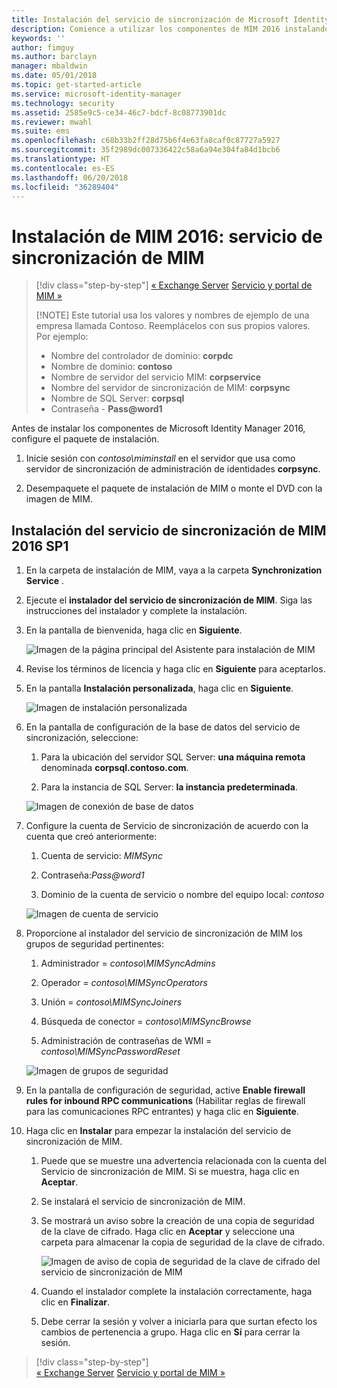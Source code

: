 ```yaml
---
title: Instalación del servicio de sincronización de Microsoft Identity Manager | Microsoft Docs
description: Comience a utilizar los componentes de MIM 2016 instalando y configurando el servicio de sincronización.
keywords: ''
author: fimguy
ms.author: barclayn
manager: mbaldwin
ms.date: 05/01/2018
ms.topic: get-started-article
ms.service: microsoft-identity-manager
ms.technology: security
ms.assetid: 2585e9c5-ce34-46c7-bdcf-8c08773901dc
ms.reviewer: mwahl
ms.suite: ems
ms.openlocfilehash: c68b33b2ff28d75b6f4e63fa8caf0c87727a5927
ms.sourcegitcommit: 35f2989dc007336422c58a6a94e304fa84d1bcb6
ms.translationtype: HT
ms.contentlocale: es-ES
ms.lasthandoff: 06/20/2018
ms.locfileid: "36289404"
---
```

# <a name="install-mim-2016-mim-synchronization-service"></a>Instalación de MIM 2016: servicio de sincronización de MIM

> [!div class="step-by-step"]
> [« Exchange Server](prepare-server-exchange.md)
> [Servicio y portal de MIM »](install-mim-service-portal.md)
> 
> [!NOTE]
> Este tutorial usa los valores y nombres de ejemplo de una empresa llamada Contoso. Reemplácelos con sus propios valores. Por ejemplo:
> - Nombre del controlador de dominio: **corpdc**
> - Nombre de dominio: **contoso**
> - Nombre de servidor del servicio MIM: **corpservice**
> - Nombre del servidor de sincronización de MIM: **corpsync**
> - Nombre de SQL Server: **corpsql**
> - Contraseña - <strong>Pass@word1</strong>

Antes de instalar los componentes de Microsoft Identity Manager 2016, configure el paquete de instalación.

1. Inicie sesión con *contoso\miminstall* en el servidor que usa como servidor de sincronización de administración de identidades **corpsync**.

2. Desempaquete el paquete de instalación de MIM o monte el DVD con la imagen de MIM.

## <a name="install-mim-2016-sp1-synchronization-service"></a>Instalación del servicio de sincronización de MIM 2016 SP1

1. En la carpeta de instalación de MIM, vaya a la carpeta **Synchronization Service** .

2. Ejecute el **instalador del servicio de sincronización de MIM**. Siga las instrucciones del instalador y complete la instalación.

3. En la pantalla de bienvenida, haga clic en **Siguiente**.

    ![Imagen de la página principal del Asistente para instalación de MIM](media/install-mim-sync/MIM_Install1.png)

4. Revise los términos de licencia y haga clic en **Siguiente** para aceptarlos.

5. En la pantalla **Instalación personalizada**, haga clic en **Siguiente**.

    ![Imagen de instalación personalizada](media/install-mim-sync/MIM_Install2.png)

6. En la pantalla de configuración de la base de datos del servicio de sincronización, seleccione:

   1.  Para la ubicación del servidor SQL Server: **una máquina remota** denominada **corpsql.contoso.com**.

   2.  Para la instancia de SQL Server: **la instancia predeterminada**.

   ![Imagen de conexión de base de datos](media/install-mim-sync/MIM_Install3.png)

7. Configure la cuenta de Servicio de sincronización de acuerdo con la cuenta que creó anteriormente:

   1. Cuenta de servicio: *MIMSync*

   2. Contraseña:<em>Pass@word1</em>

   3. Dominio de la cuenta de servicio o nombre del equipo local: *contoso*

   ![Imagen de cuenta de servicio](media/install-mim-sync/MIM_Install4.png)

8. Proporcione al instalador del servicio de sincronización de MIM los grupos de seguridad pertinentes:

   1. Administrador = *contoso\MIMSyncAdmins*

   2. Operador = *contoso\MIMSyncOperators*

   3. Unión = *contoso\MIMSyncJoiners*

   4. Búsqueda de conector = *contoso\MIMSyncBrowse*

   5. Administración de contraseñas de WMI = *contoso\MIMSyncPasswordReset*

   ![Imagen de grupos de seguridad](media/install-mim-sync/MIM_Install5.png)

9. En la pantalla de configuración de seguridad, active **Enable firewall rules for inbound RPC communications** (Habilitar reglas de firewall para las comunicaciones RPC entrantes) y haga clic en **Siguiente**.

10. Haga clic en **Instalar** para empezar la instalación del servicio de sincronización de MIM.

    1. Puede que se muestre una advertencia relacionada con la cuenta del Servicio de sincronización de MIM. Si se muestra, haga clic en **Aceptar**.

    2. Se instalará el servicio de sincronización de MIM.

    3. Se mostrará un aviso sobre la creación de una copia de seguridad de la clave de cifrado. Haga clic en **Aceptar** y seleccione una carpeta para almacenar la copia de seguridad de la clave de cifrado.

        ![Imagen de aviso de copia de seguridad de la clave de cifrado del servicio de sincronización de MIM](media/MIM-Install7.png)

    4. Cuando el instalador complete la instalación correctamente, haga clic en **Finalizar**.

    5. Debe cerrar la sesión y volver a iniciarla para que surtan efecto los cambios de pertenencia a grupo. Haga clic en **Sí** para cerrar la sesión.

> [!div class="step-by-step"]  
> [« Exchange Server](prepare-server-exchange.md)
> [Servicio y portal de MIM »](install-mim-service-portal.md)
